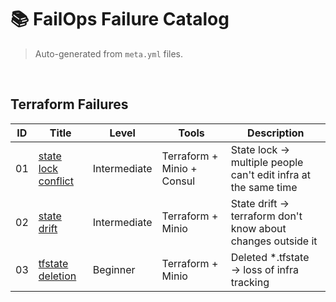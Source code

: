 # 📚 FailOps Failure Catalog

> Auto-generated from `meta.yml` files.

<br>

## Terraform Failures

| ID | Title | Level | Tools | Description |
|----|-------|-------|-------|-------------|
| 01 | [state lock conflict](terraform/2-intermediate/02_state-lock-conflict) | Intermediate | Terraform + Minio + Consul | State lock → multiple people can't edit infra at the same time |
| 02 | [state drift](terraform/2-intermediate/01_state-drift) | Intermediate | Terraform + Minio | State drift → terraform don't know about changes outside it |
| 03 | [tfstate deletion](terraform/1-beginner/01_tfstate-deletion) | Beginner | Terraform + Minio | Deleted *.tfstate → loss of infra tracking |

